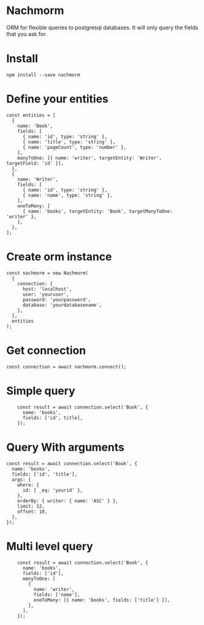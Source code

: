 # Nachmorm

ORM for flexible queries to postgresql databases.
It will only query the fields that you ask for.

# Install

    npm install --save nachmorm

# Define your entities
    const entities = [
      {
        name: 'Book',
        fields: [
          { name: 'id', type: 'string' },
          { name: 'title', type: 'string' },
          { name: 'pageCount', type: 'number' },
        ],
        manyToOne: [{ name: 'writer', targetEntity: 'Writer',   targetField: 'id' }],
      },
      {
        name: 'Writer',
        fields: [
          { name: 'id', type: 'string' },
          { name: 'name', type: 'string' },
        ],
        oneToMany: [
          { name: 'books', targetEntity: 'Book', targetManyToOne:   'writer' },
        ],
      },
    ];


# Create orm instance
    const nachmorm = new Nachmorm(
      {
        connection: {
          host: 'localhost',
          user: 'youruser',
          password: 'yourpassword',
          database: 'yourdatabasename',
        },
      },
      entities
    );

# Get connection
    const connection = await nachmorm.connect();

# Simple query
        const result = await connection.select('Book', {
          name: 'books',
          fields: ['id', title],
        });

# Query With arguments
    const result = await connection.select('Book', {
      name: 'books',
      fields: ['id', 'title'],
      args: {
        where: {
          id: { _eq: 'yourid' },
        },
        orderBy: { writer: { name: 'ASC' } },
        limit: 12,
        offset: 10,
      },
    });

# Multi level query
        const result = await connection.select('Book', {
          name: 'books',
          fields: ['id'],
          manyToOne: [
            {
              name: 'writer',
              fields: ['name'],
              oneToMany: [{ name: 'books', fields: ['title'] }],
            },
          ],
        });

